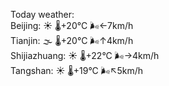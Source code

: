 Today weather:  
Beijing: ☀️   🌡️+20°C 🌬️←7km/h  
Tianjin: 🌫  🌡️+20°C 🌬️↑4km/h  
Shijiazhuang: ☀️   🌡️+22°C 🌬️→4km/h  
Tangshan: ☀️   🌡️+19°C 🌬️↖5km/h  
